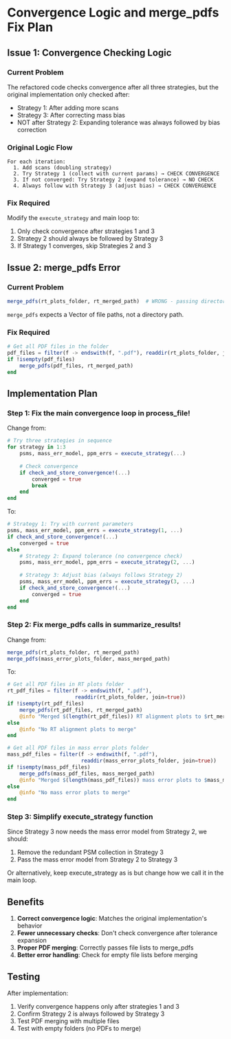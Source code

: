 # Convergence Logic and merge_pdfs Fix Plan

## Issue 1: Convergence Checking Logic

### Current Problem
The refactored code checks convergence after all three strategies, but the original implementation only checked after:
- Strategy 1: After adding more scans
- Strategy 3: After correcting mass bias
- NOT after Strategy 2: Expanding tolerance was always followed by bias correction

### Original Logic Flow
```
For each iteration:
  1. Add scans (doubling strategy)
  2. Try Strategy 1 (collect with current params) → CHECK CONVERGENCE
  3. If not converged: Try Strategy 2 (expand tolerance) → NO CHECK
  4. Always follow with Strategy 3 (adjust bias) → CHECK CONVERGENCE
```

### Fix Required
Modify the `execute_strategy` and main loop to:
1. Only check convergence after strategies 1 and 3
2. Strategy 2 should always be followed by Strategy 3
3. If Strategy 1 converges, skip Strategies 2 and 3

## Issue 2: merge_pdfs Error

### Current Problem
```julia
merge_pdfs(rt_plots_folder, rt_merged_path)  # WRONG - passing directory path
```

`merge_pdfs` expects a Vector of file paths, not a directory path.

### Fix Required
```julia
# Get all PDF files in the folder
pdf_files = filter(f -> endswith(f, ".pdf"), readdir(rt_plots_folder, join=true))
if !isempty(pdf_files)
    merge_pdfs(pdf_files, rt_merged_path)
end
```

## Implementation Plan

### Step 1: Fix the main convergence loop in process_file!

Change from:
```julia
# Try three strategies in sequence
for strategy in 1:3
    psms, mass_err_model, ppm_errs = execute_strategy(...)
    
    # Check convergence
    if check_and_store_convergence!(...)
        converged = true
        break
    end
end
```

To:
```julia
# Strategy 1: Try with current parameters
psms, mass_err_model, ppm_errs = execute_strategy(1, ...)
if check_and_store_convergence!(...)
    converged = true
else
    # Strategy 2: Expand tolerance (no convergence check)
    psms, mass_err_model, ppm_errs = execute_strategy(2, ...)
    
    # Strategy 3: Adjust bias (always follows Strategy 2)
    psms, mass_err_model, ppm_errs = execute_strategy(3, ...)
    if check_and_store_convergence!(...)
        converged = true
    end
end
```

### Step 2: Fix merge_pdfs calls in summarize_results!

Change from:
```julia
merge_pdfs(rt_plots_folder, rt_merged_path)
merge_pdfs(mass_error_plots_folder, mass_merged_path)
```

To:
```julia
# Get all PDF files in RT plots folder
rt_pdf_files = filter(f -> endswith(f, ".pdf"), 
                      readdir(rt_plots_folder, join=true))
if !isempty(rt_pdf_files)
    merge_pdfs(rt_pdf_files, rt_merged_path)
    @info "Merged $(length(rt_pdf_files)) RT alignment plots to $rt_merged_path"
else
    @info "No RT alignment plots to merge"
end

# Get all PDF files in mass error plots folder
mass_pdf_files = filter(f -> endswith(f, ".pdf"), 
                        readdir(mass_error_plots_folder, join=true))
if !isempty(mass_pdf_files)
    merge_pdfs(mass_pdf_files, mass_merged_path)
    @info "Merged $(length(mass_pdf_files)) mass error plots to $mass_merged_path"
else
    @info "No mass error plots to merge"
end
```

### Step 3: Simplify execute_strategy function

Since Strategy 3 now needs the mass error model from Strategy 2, we should:
1. Remove the redundant PSM collection in Strategy 3
2. Pass the mass error model from Strategy 2 to Strategy 3

Or alternatively, keep execute_strategy as is but change how we call it in the main loop.

## Benefits

1. **Correct convergence logic**: Matches the original implementation's behavior
2. **Fewer unnecessary checks**: Don't check convergence after tolerance expansion
3. **Proper PDF merging**: Correctly passes file lists to merge_pdfs
4. **Better error handling**: Check for empty file lists before merging

## Testing

After implementation:
1. Verify convergence happens only after strategies 1 and 3
2. Confirm Strategy 2 is always followed by Strategy 3
3. Test PDF merging with multiple files
4. Test with empty folders (no PDFs to merge)